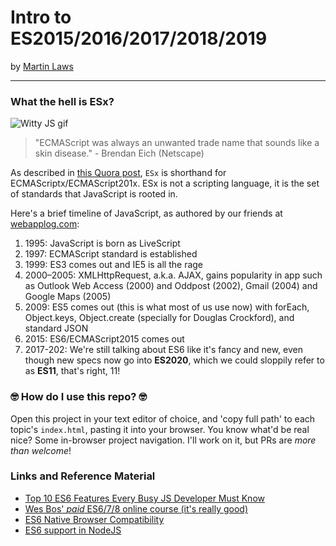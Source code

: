 # Intro to ES2015/2016/2017/2018/2019

by [Martin Laws](https://twitter.com/martinblaws)

---

### What the hell is ESx?

![Witty JS gif](https://media.giphy.com/media/10bdAP4IOmoN7G/giphy.gif)

> "ECMAScript was always an unwanted trade name that sounds like a skin disease." - Brendan Eich (Netscape)

As described in [this Quora post](https://www.quora.com/What-is-ES6), `ESx` is shorthand for ECMAScriptx/ECMAScript201x. ESx is not a scripting language, it is the set of standards that JavaScript is rooted in.

Here's a brief timeline of JavaScript, as authored by our friends at [webapplog.com](https://webapplog.com/es6/):

1.  1995: JavaScript is born as LiveScript
1.  1997: ECMAScript standard is established
1.  1999: ES3 comes out and IE5 is all the rage
1.  2000–2005: XMLHttpRequest, a.k.a. AJAX, gains popularity in app such as Outlook Web Access (2000) and Oddpost (2002), Gmail (2004) and Google Maps (2005)
1.  2009: ES5 comes out (this is what most of us use now) with forEach, Object.keys, Object.create (specially for Douglas Crockford), and standard JSON
1.  2015: ES6/ECMAScript2015 comes out
1.  2017-202: We're still talking about ES6 like it's fancy and new, even though new specs now go into **ES2020**, which we could sloppily refer to as **ES11**, that's right, 11!

### 🤓 How do I use this repo? 🤓

Open this project in your text editor of choice, and 'copy full path' to each topic's `index.html`, pasting it into your browser. You know what'd be real nice? Some in-browser project navigation. I'll work on it, but PRs are _more than welcome_!

### Links and Reference Material

- [Top 10 ES6 Features Every Busy JS Developer Must Know](https://webapplog.com/es6/)
- [Wes Bos' _paid_ ES6/7/8 online course (it's really good)](https://es6.io/)
- [ES6 Native Browser Compatibility](https://caniuse.com/#search=es6)
- [ES6 support in NodeJS](http://node.green/)
